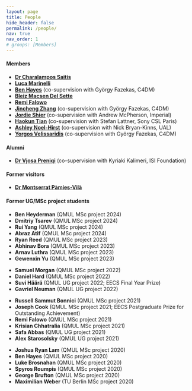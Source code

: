 ```yaml
---
layout: page
title: People
hide_header: false
permalink: /people/
nav: true
nav_order: 1
# groups: [Members]
---
```


<!-- pages/projects.md -->
<!-- <div class="projects"> -->
<!-- {%- for group in page.groups -%}
    {%- assign sorted_members = site.people | sort: "order" | where: "group", group %}
    {%- unless sorted_members == empty -%}
      <h3 class="post-title"><b>{{ group }}</b></h3>
      <div class="row align-items-stretch">
        {%- for person in sorted_members -%}
          {% include person_project_layout.html %}
        {%- endfor %}
      </div>
    {%- endunless -%}
{%- endfor -%} -->
<!-- </div> -->

<h4 class="post-title"><b>Members</b></h4>

* [<b>Dr Charalampos Saitis</b>](http://www.eecs.qmul.ac.uk/people/profiles/saitischaralampos.html)
* [<b>Luca Marinelli</b>](/people/luca/)
* [<b>Ben Hayes</b>](https://benhayes.net/) (co-supervision with György Fazekas, C4DM)
* [<b>Bleiz Macsen Del Sette</b>](/people/bleiz/)
* [<b>Remi Falowo</b>](/people/remi/)
* [<b>Jincheng Zhang</b>](/people/jincheng/) (co-supervision with György Fazekas, C4DM)
* [<b>Jordie Shier</b>](https://jordieshier.com/) (co-supervision with Andrew McPherson, Imperial)
* [<b>Haokun Tian</b>](https://tiianhk.github.io) (co-supervision with Stefan Lattner, Sony CSL Paris)
* [<b>Ashley Noel-Hirst</b>](https://ashleynoelhirst.co.uk/) (co-supervision with Nick Bryan-Kinns, UAL)
* [<b>Yorgos Velissaridis</b>](https://github.com/GeorgeVeliss) (co-supervision with György Fazekas, C4DM)

<!-- <h4 class="post-title"><b>Associate members</b></h4>

* [<b>Dr Asterios Zacharakis</b>](https://asteriszacharakis.wixsite.com/science)
* <b>Rodrigo Diaz</b>
* [<b>Nelly Garcia</b>](https://www.linkedin.com/in/nellyvags0906/?originalSubdomain=uk)
* <b>Jinjie Shi</b>
* [<b>Sebastian Löbbers</b>](https://sebastianlobbers.com/)
* [<b>Cyrus Vahidi</b>](https://cyrusvahidi.com/) -->

<h4 class="post-title"><b>Alumni</b></h4>

* [<b>Dr Vjosa Preniqi</b>](/people/vjosa/) (co-supervision with Kyriaki Kalimeri, ISI Foundation)

<h4 class="post-title"><b>Former visitors</b></h4>

* [<b>Dr Montserrat Pàmies-Vilà</b>](https://iwk.mdw.ac.at/montserrat-pamies-vila/) 

<h4 class="post-title"><b>Former UG/MSc project students</b></h4>

<!-- 2022-23 -->

* <b>Ben Heyderman</b> (QMUL MSc project 2024)
* <b>Dmitriy Tsarev</b> (QMUL MSc project 2024)
* <b>Rui Yang</b> (QMUL MSc project 2024)
* <b>Abraz Atif</b> (QMUL MSc project 2024)
* <b>Ryan Reed</b> (QMUL MSc project 2023)
* <b>Abhinav Bora</b> (QMUL MSc project 2023)
* <b>Arnav Luthra</b> (QMUL MSc project 2023)
* <b>Gewenxin Yu</b> (QMUL MSc project 2023)
<!-- 2021-22 -->
* <b>Samuel Morgan</b> (QMUL MSc project 2022)
* <b>Daniel Hard</b> (QMUL MSc project 2022)
* <b>Suvi Häärä</b> (QMUL UG project 2022; EECS Final Year Prize)
* <b>Gavriel Neuman</b> (QMUL UG project 2022)
<!-- 2020-21 -->
* <b>Russell Sammut Bonnici</b> (QMUL MSc project 2021)
* <b>Joseph Cook</b> (QMUL MSc project 2021; EECS Postgraduate Prize for Outstanding Achievement)
* <b>Remi Falowo</b> (QMUL MSc project 2021)
* <b>Krisian Chhatralia</b> (QMUL MSc project 2021)
* <b>Safa Abbas</b> (QMUL UG project 2021)
* <b>Alex Starosolsky</b> (QMUL UG project 2021)
<!-- 2019-20 -->
* <b>Joshua Ryan Lam</b> (QMUL MSc project 2020)
* <b>Ben Hayes</b> (QMUL MSc project 2020)
* <b>Luke Brosnahan</b> (QMUL MSc project 2020)
* <b>Spyros Roumpis</b> (QMUL MSc project 2020)
* <b>George Brufton</b> (QMUL MSc project 2020)
* <b>Maximilian Weber</b> (TU Berlin MSc project 2020)
